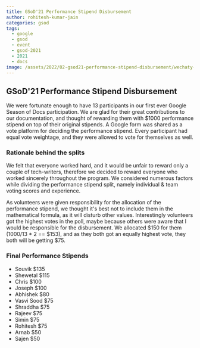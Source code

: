 ```yaml
---
title: GSoD'21 Performance Stipend Disbursement
author: rohitesh-kumar-jain
categories: gsod
tags:
  - google
  - gsod
  - event
  - gsod-2021
  - 2021
  - docs
image: /assets/2022/02-gsod21-performance-stipend-disbursement/wechaty-gsod-2021.webp
---
```


## GSoD'21 Performance Stipend Disbursement

We were fortunate enough to have 13 participants in our first ever Google Season of Docs participation. We are glad for their great contributions
to our documentation, and thought of rewarding them with $1000 performance stipend on top of their original stipends. A Google form was
shared as a vote platform for deciding the performance stipend. Every participant had equal vote weightage, and they were allowed to vote for themselves
as well.

### Rationale behind the splits

We felt that everyone worked hard, and it would be unfair to reward only a couple of tech-writers, therefore
 we decided to reward everyone who worked sincerely throughout the program. We considered numerous factors while
 dividing the performance stipend split, namely individual & team voting scores and experience.

As volunteers were given responsibility for the allocation of the performance stipend, we thought it's best
 not to include them in the mathematical formula, as it will disturb other values. Interestingly volunteers got the
  highest votes in the poll, maybe because others were aware that I would be responsible for the disbursement. We allocated
   $150 for them (1000/13 * 2 == $153), and as they both got an equally highest vote, they both will be getting $75.

### Final Performance Stipends

- Souvik $135
- Shewetal $115
- Chris $100
- Joseph $100
- Abhishek $80
- Vasvi Sood $75
- Shraddha $75
- Rajeev $75
- Simin $75
- Rohitesh $75
- Arnab $50
- Sajen $50
